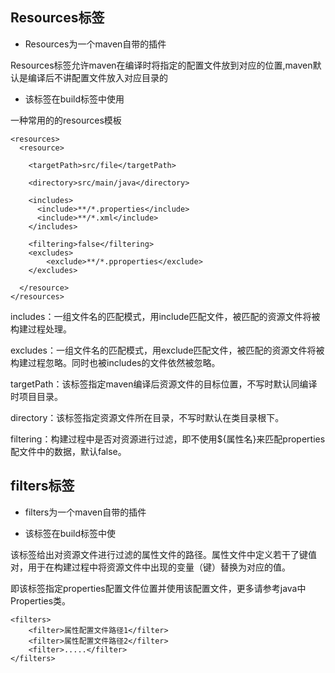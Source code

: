 ## Resources标签

* Resources为一个maven自带的插件

Resources标签允许maven在编译时将指定的配置文件放到对应的位置,maven默认是编译后不讲配置文件放入对应目录的

* 该标签在build标签中使用
    
一种常用的的resources模板

    <resources>
      <resource>
      
        <targetPath>src/file</targetPath>
      
        <directory>src/main/java</directory>
        
        <includes>
          <include>**/*.properties</include>   
          <include>**/*.xml</include>
        </includes>
        
        <filtering>false</filtering>
        <excludes>
            <exclude>**/*.pproperties</exclude>
        </excludes>
        
      </resource>
    </resources>

includes：一组文件名的匹配模式，用include匹配文件，被匹配的资源文件将被构建过程处理。


excludes：一组文件名的匹配模式，用exclude匹配文件，被匹配的资源文件将被构建过程忽略。同时也被includes的文件依然被忽略。

targetPath：该标签指定maven编译后资源文件的目标位置，不写时默认同编译时项目目录。

directory：该标签指定资源文件所在目录，不写时默认在类目录根下。

filtering：构建过程中是否对资源进行过滤，即不使用${属性名}来匹配properties配文件中的数据，默认false。

## filters标签

* filters为一个maven自带的插件

* 该标签在build标签中使

该标签给出对资源文件进行过滤的属性文件的路径。属性文件中定义若干了键值对，用于在构建过程中将资源文件中出现的变量（键）替换为对应的值。

即该标签指定properties配置文件位置并使用该配置文件，更多请参考java中Properties类。

    <filters>
        <filter>属性配置文件路径1</filter>
        <filter>属性配置文件路径2</filter>
        <filter>.....</filter>
    </filters>